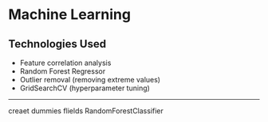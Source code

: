 # Machine Learning

## Technologies Used

- Feature correlation analysis  
- Random Forest Regressor  
- Outlier removal (removing extreme values)  
- GridSearchCV (hyperparameter tuning)

---
creaet dummies flields 
RandomForestClassifier